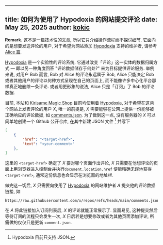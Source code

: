 
---
title: 如何为使用了 Hypodoxia 的网站提交评论
date: May 25, 2025
author: [kokic](/kokic.md)
---

$\textbf{Remark.}$ 这不是一篇技术性的文章, 所以它只介绍操作流程而不探讨细节. 它面向的是想要发送评论的用户, 对于希望为网站添加 [Hypodoxia](https://github.com/kokic/hypodoxia) 支持的维护者, 请参考 [Alice 篇](/smaragdina/hypodoxia-alice.md).

[Hypodoxia](https://github.com/kokic/hypodoxia) 是一个实验性的评论系统, 它通过改变「评论」这一实体的数据归属方式 $—$ 即以另一种角度回答 "评论数据储存于何处?" 来为目标提供评论服务. 举例来说, 对用户 Bob 而言, Bob 对 Alice 的评论永远属于 Bob, Alice 只能决定 Bob 或者其他用户的评论以何种方式呈现在自己的页面上, 而不能像许多中心化平台那样真正地删除一条评论. 或者用更形象的说法, Alice 只是「订阅」了 Bob 的评论数据. 

目前, 本站和 [Kirisame Magic Shop](https://kirisamemagicshop.github.io) 目前均使用着 [Hypodoxia](https://github.com/kokic/hypodoxia), 对于希望在这两个网站上发表评论的用户 $X$, 唯一的前提是, $X$ 需要能够在公网上提供一份能够被正确响应的评论数据, 如 [comments.json](https://raw.githubusercontent.com/kokic/exhibit/refs/heads/main/comments.json). 为了做到这一点, 没有服务器的 $X$ 可以简单地创建一个 Github 公开仓库, 在其中新建 JSON 文件 [^comment-format] 并写下

```json
[
    {
        "href": "<target-href>", 
        "text": "<your-comment>" 
    }, 
]
```

这里的 `<target-href>` 确定了 $X$ 要对哪个页面作出评论, $X$ 只需要在他想评论的页面上用浏览器进入控制台并执行`document.location.href` 便能精确无误地获得 `<target-href>`, 通常这份信息也会显示在浏览器的地址栏. 

做完这一切后, $X$ 只需要向使用了 [Hypodoxia](https://github.com/kokic/hypodoxia) 的网站维护者 $A$ 提交他的评论数据链接, 如 

```
https://raw.githubusercontent.com/x/repos/refs/heads/main/comments.json
```

在 $A$ 将此链接加入订阅列表后, $X$ 的评论就能正常展示了. 显而易见, 这种提交然后等待订阅的流程只会发生一次, $X$ 日后若是想要修改或者为其他页面添加评论, 所需做的仅仅只是更新 `comment.json`. 

[^comment-format]: Hypodoxia 目前只支持 JSON. 
